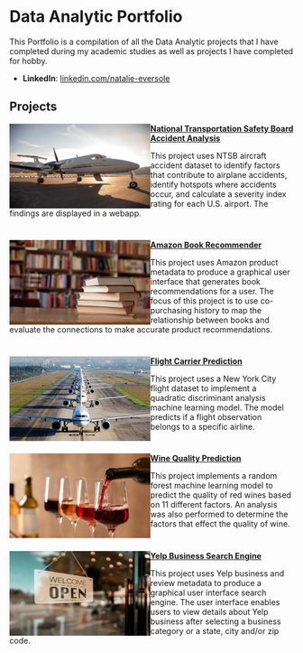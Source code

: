 # Data Analytic Portfolio
This Portfolio is a compilation of all the Data Analytic projects that I have completed during my academic studies as well as projects I have completed for hobby.

- **LinkedIn**: [linkedin.com/natalie-eversole](https://www.linkedin.com/in/natalie-eversole/)

## Projects

<img align="left" width="250" height="150" src="https://github.com/Neversole/Portfolio/blob/main/Images/Airplane.jpg"> **[National Transportation Safety Board Accident Analysis](https://github.com/Neversole/NTSB-Accident-Analysis.git)**

This project uses NTSB aircraft accident dataset to identify factors that contribute to airplane accidents, identify hotspots where accidents occur, and calculate a severity index rating for each U.S. airport. The findings are displayed in a webapp.

#

<img align="left" width="250" height="150" src="https://github.com/Neversole/Portfolio/blob/main/Images/Books.jpg"> **[Amazon Book Recommender](https://github.com/Neversole/Amazon-Book-Recommender.git)**

This project uses Amazon product metadata to produce a graphical user interface that generates book recommendations for a user. The focus of this project is to use co-purchasing history to map the relationship between books and evaluate the connections to make accurate product recommendations. 

#

<img align="left" width="250" height="150" src="https://github.com/Neversole/Portfolio/blob/main/Images/Runway.jpg"> **[Flight Carrier Prediction](https://github.com/Neversole/Flight-Carrier-Prediction.git)**

This project uses a New York City flight dataset to implement a quadratic discriminant analysis machine learning model. The model predicts if a flight observation belongs to a specific airline.


#

<img align="left" width="250" height="150" src="https://github.com/Neversole/Portfolio/blob/main/Images/WineStock.jpg"> **[Wine Quality Prediction](https://github.com/Neversole/Wine-quality-prediction.git)**

This project implements a random forest machine learning model to predict the quality of red wines based on 11 different factors. An analysis was also performed to determine the factors that effect the quality of wine.

#

<img align="left" width="250" height="150" src="https://github.com/Neversole/Portfolio/blob/main/Images/business.jpg"> **[Yelp Business Search Engine](https://github.com/Neversole/Yelp-Search-Engine.git)**

This project uses Yelp business and review metadata to produce a graphical user interface search engine. The user interface enables users to view details about Yelp business after selecting a business category or a state, city and/or zip code.

#
